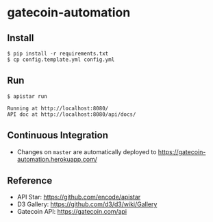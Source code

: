 # gatecoin-automation

## Install

```
$ pip install -r requirements.txt
$ cp config.template.yml config.yml
```

## Run

```
$ apistar run

Running at http://localhost:8080/
API doc at http://localhost:8080/api/docs/
```

## Continuous Integration

* Changes on `master` are automatically deployed to https://gatecoin-automation.herokuapp.com/

## Reference

* API Star: https://github.com/encode/apistar
* D3 Gallery: https://github.com/d3/d3/wiki/Gallery
* Gatecoin API: https://gatecoin.com/api
